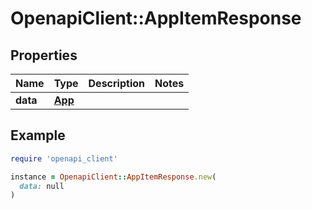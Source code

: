 # OpenapiClient::AppItemResponse

## Properties

| Name | Type | Description | Notes |
| ---- | ---- | ----------- | ----- |
| **data** | [**App**](App.md) |  |  |

## Example

```ruby
require 'openapi_client'

instance = OpenapiClient::AppItemResponse.new(
  data: null
)
```

